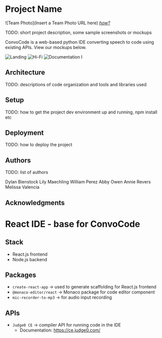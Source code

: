 # Project Name

![Team Photo](Insert a Team Photo URL here)
[*how?*](https://help.github.com/articles/about-readmes/#relative-links-and-image-paths-in-readme-files)

TODO: short project description, some sample screenshots or mockups

ConvoCode is a web-based python IDE converting speech to code using existing APIs. View our mockups below.

![Landing](https://user-images.githubusercontent.com/72226780/196052902-fee3bc72-3e79-4652-8e8c-9ce05b742dc2.png)
![Hi-Fi](https://user-images.githubusercontent.com/72226780/196052906-e90bb398-d81f-4706-a11a-7bc46a4c382e.png)
![Documentation I](https://user-images.githubusercontent.com/72226780/196052909-a50bf21a-eb86-4ca5-9ce4-1acee430a970.png)

## Architecture

TODO:  descriptions of code organization and tools and libraries used

## Setup

TODO: how to get the project dev environment up and running, npm install etc

## Deployment

TODO: how to deploy the project

## Authors

TODO: list of authors

Dylan Bienstock
Lily Maechling
William Perez
Abby Owen
Annie Revers
Melissa Valencia

## Acknowledgments


# React IDE - base for ConvoCode

## Stack
* React.js frontend
* Node.js backend

## Packages
* `create-react-app` -> used to generate scaffolding for React.js frontend 
* `@monaco-editor/react` -> Monaco package for code editor component
* `mic-recorder-to-mp3` -> for audio input recording

## APIs
* `Judge0 CE` -> compiler API for running code in the IDE 
    * Documentation: https://ce.judge0.com/
